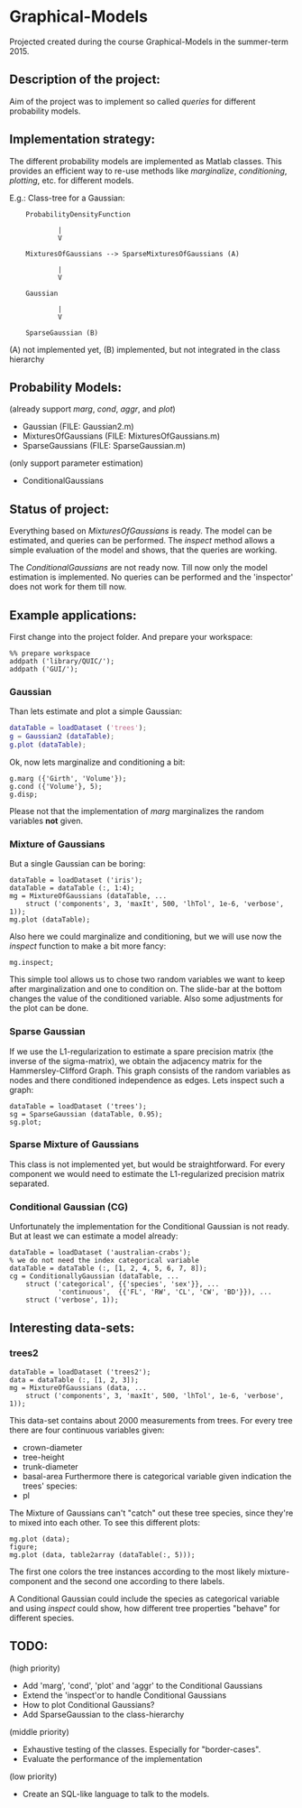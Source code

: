 Graphical-Models
================

Projected created during the course Graphical-Models in the summer-term 2015. 

Description of the project:
---------------------------
Aim of the project was to implement so called *queries* for different 
probability models. 

Implementation strategy:
------------------------
The different probability models are implemented as Matlab classes. This 
provides an efficient way to re-use methods like *marginalize*, 
*conditioning*, *plotting*, etc. for different models.

E.g.: Class-tree for a Gaussian:

        ProbabilityDensityFunction
        
                |
                V
                
        MixturesOfGaussians --> SparseMixturesOfGaussians (A)
        
                |
                V
                
        Gaussian
        
                |
                V
                
        SparseGaussian (B)
               
(A) not implemented yet, (B) implemented, but not integrated in the 
class hierarchy

Probability Models:
-------------------
(already support *marg*, *cond*, *aggr*, and *plot*)
* Gaussian (FILE: Gaussian2.m) 
* MixturesOfGaussians (FILE: MixturesOfGaussians.m)
* SparseGaussians (FILE: SparseGaussian.m)

(only support parameter estimation)
* ConditionalGaussians

Status of project:
------------------
Everything based on *MixturesOfGaussians* is ready. The model can be 
estimated, and queries can be performed. The *inspect* method allows a 
simple evaluation of the model and shows, that the queries are working. 

The *ConditionalGaussians* are not ready now. Till now only the model 
estimation is implemented. No queries can be performed and the 
'inspector' does not work for them till now. 

Example applications:
---------------------
First change into the project folder. And prepare your workspace:
```
%% prepare workspace
addpath ('library/QUIC/');
addpath ('GUI/');

```

### Gaussian
Than lets estimate and plot a simple Gaussian:
```matlab
dataTable = loadDataset ('trees');
g = Gaussian2 (dataTable);
g.plot (dataTable);
```

Ok, now lets marginalize and conditioning a bit:
```
g.marg ({'Girth', 'Volume'});
g.cond ({'Volume'}, 5);
g.disp;
```

Please not that the implementation of *marg* marginalizes the random 
variables **not** given. 

### Mixture of Gaussians
But a single Gaussian can be boring:
```
dataTable = loadDataset ('iris');
dataTable = dataTable (:, 1:4);
mg = MixtureOfGaussians (dataTable, ...
    struct ('components', 3, 'maxIt', 500, 'lhTol', 1e-6, 'verbose', 1));
mg.plot (dataTable);
```

Also here we could marginalize and conditioning, but we will use now the 
*inspect* function to make a bit more fancy:
```
mg.inspect;
```

This simple tool allows us to chose two random variables we want to keep 
after marginalization and one to condition on. The slide-bar at the 
bottom changes the value of the conditioned variable. Also some 
adjustments for the plot can be done. 

### Sparse Gaussian
If we use the L1-regularization to estimate a spare precision matrix 
(the inverse of the sigma-matrix), we obtain the adjacency matrix for 
the Hammersley-Clifford Graph. This graph consists of the random 
variables as nodes and there conditioned independence as edges. Lets 
inspect such a graph: 
```
dataTable = loadDataset ('trees');
sg = SparseGaussian (dataTable, 0.95);
sg.plot;
```

### Sparse Mixture of Gaussians
This class is not implemented yet, but would be straightforward. For 
every component we would need to estimate the L1-regularized precision 
matrix separated.

### Conditional Gaussian (CG)
Unfortunately the implementation for the Conditional Gaussian is not 
ready. But at least we can estimate a model already: 
```
dataTable = loadDataset ('australian-crabs');
% we do not need the index categorical variable
dataTable = dataTable (:, [1, 2, 4, 5, 6, 7, 8]);
cg = ConditionallyGaussian (dataTable, ...
    struct ('categorical', {{'species', 'sex'}}, ...
            'continuous',  {{'FL', 'RW', 'CL', 'CW', 'BD'}}), ...
    struct ('verbose', 1));
```

Interesting data-sets:
----------------------
### trees2
```
dataTable = loadDataset ('trees2');
data = dataTable (:, [1, 2, 3]);
mg = MixtureOfGaussians (data, ...
    struct ('components', 3, 'maxIt', 500, 'lhTol', 1e-6, 'verbose', 1));
```
This data-set contains about 2000 measurements from trees. For every 
tree there are four continuous variables given:
* crown-diameter
* tree-height
* trunk-diameter
* basal-area
Furthermore there is categorical variable given indication the trees' 
species:
* pl

The Mixture of Gaussians can't "catch" out these tree species, since 
they're to mixed into each other. To see this different plots:
```
mg.plot (data);
figure;
mg.plot (data, table2array (dataTable(:, 5)));
```
The first one colors the tree instances according to the most likely 
mixture-component and the second one according to there labels. 

A Conditional Gaussian could include the species as categorical variable 
and using *inspect* could show, how different tree properties "behave" 
for different species.

TODO:
-----
(high priority)
* Add 'marg', 'cond', 'plot' and 'aggr' to the Conditional Gaussians
* Extend the 'inspect'or to handle Conditional Gaussians
* How to plot Conditional Gaussians?
* Add SparseGaussian to the class-hierarchy

(middle priority)
* Exhaustive testing of the classes. Especially for "border-cases". 
* Evaluate the performance of the implementation 

(low priority)
* Create an SQL-like language to talk to the models.

